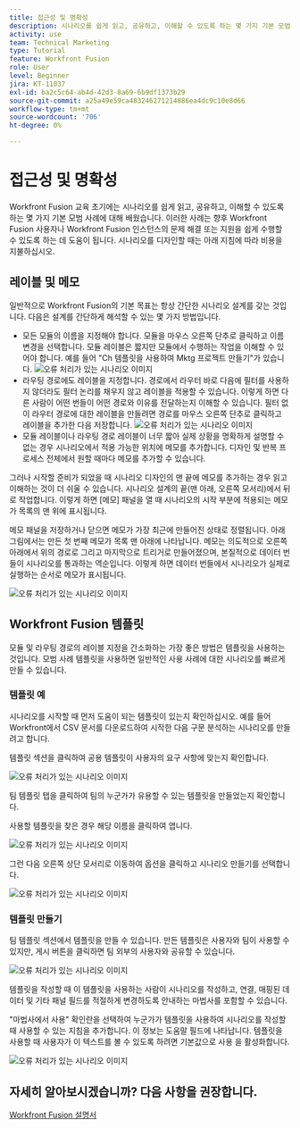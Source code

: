 ```yaml
---
title: 접근성 및 명확성
description: 시나리오를 쉽게 읽고, 공유하고, 이해할 수 있도록 하는 몇 가지 기본 모범 사례에 대해 알아봅니다.
activity: use
team: Technical Marketing
type: Tutorial
feature: Workfront Fusion
role: User
level: Beginner
jira: KT-11037
exl-id: ba2c5c64-ab4d-42d3-8a69-6b9df1373b29
source-git-commit: a25a49e59ca483246271214886ea4dc9c10e8d66
workflow-type: tm+mt
source-wordcount: '706'
ht-degree: 0%

---
```


# 접근성 및 명확성

Workfront Fusion 교육 초기에는 시나리오를 쉽게 읽고, 공유하고, 이해할 수 있도록 하는 몇 가지 기본 모범 사례에 대해 배웠습니다. 이러한 사례는 향후 Workfront Fusion 사용자나 Workfront Fusion 인스턴스의 문제 해결 또는 지원을 쉽게 수행할 수 있도록 하는 데 도움이 됩니다. 시나리오를 디자인할 때는 아래 지침에 따라 비용을 지불하십시오.

## 레이블 및 메모

일반적으로 Workfront Fusion의 기본 목표는 항상 간단한 시나리오 설계를 갖는 것입니다. 다음은 설계를 간단하게 해석할 수 있는 몇 가지 방법입니다.

* 모든 모듈의 이름을 지정해야 합니다. 모듈을 마우스 오른쪽 단추로 클릭하고 이름 변경을 선택합니다. 모듈 레이블은 짧지만 모듈에서 수행하는 작업을 이해할 수 있어야 합니다. 예를 들어 &quot;Ch 템플릿을 사용하여 Mktg 프로젝트 만들기&quot;가 있습니다.
  ![오류 처리가 있는 시나리오 이미지](assets/design-optimization-and-testing-1.png)
* 라우팅 경로에도 레이블을 지정합니다. 경로에서 라우터 바로 다음에 필터를 사용하지 않더라도 필터 논리를 채우지 않고 레이블을 적용할 수 있습니다. 이렇게 하면 다른 사람이 어떤 번들이 어떤 경로와 이유를 전달하는지 이해할 수 있습니다. 필터 없이 라우터 경로에 대한 레이블을 만들려면 경로를 마우스 오른쪽 단추로 클릭하고 레이블을 추가한 다음 저장합니다.
  ![오류 처리가 있는 시나리오 이미지](assets/design-optimization-and-testing-2.png)
* 모듈 레이블이나 라우팅 경로 레이블이 너무 짧아 실제 상황을 명확하게 설명할 수 없는 경우 시나리오에서 적용 가능한 위치에 메모를 추가합니다. 디자인 및 반복 프로세스 전체에서 원할 때마다 메모를 추가할 수 있습니다.

그러나 시작할 준비가 되었을 때 시나리오 디자인의 맨 끝에 메모를 추가하는 경우 읽고 이해하는 것이 더 쉬울 수 있습니다. 시나리오 설계의 끝(맨 아래, 오른쪽 모서리)에서 뒤로 작업합니다. 이렇게 하면 [메모] 패널을 열 때 시나리오의 시작 부분에 적용되는 메모가 목록의 맨 위에 표시됩니다.

메모 패널을 저장하거나 닫으면 메모가 가장 최근에 만들어진 상태로 정렬됩니다. 아래 그림에서는 만든 첫 번째 메모가 목록 맨 아래에 나타납니다. 메모는 의도적으로 오른쪽 아래에서 위의 경로로 그리고 마지막으로 트리거로 만들어졌으며, 본질적으로 데이터 번들이 시나리오를 통과하는 역순입니다. 이렇게 하면 데이터 번들에서 시나리오가 실제로 실행하는 순서로 메모가 표시됩니다.

![오류 처리가 있는 시나리오 이미지](assets/design-optimization-and-testing-3.png)

## Workfront Fusion 템플릿

모듈 및 라우팅 경로의 레이블 지정을 간소화하는 가장 좋은 방법은 템플릿을 사용하는 것입니다. 모범 사례 템플릿을 사용하면 일반적인 사용 사례에 대한 시나리오를 빠르게 만들 수 있습니다.

### 템플릿 예

시나리오를 시작할 때 먼저 도움이 되는 템플릿이 있는지 확인하십시오. 예를 들어 Workfront에서 CSV 문서를 다운로드하여 시작한 다음 구문 분석하는 시나리오를 만들려고 합니다.

템플릿 섹션을 클릭하여 공용 템플릿이 사용자의 요구 사항에 맞는지 확인합니다.

![오류 처리가 있는 시나리오 이미지](assets/design-optimization-and-testing-4.png)

팀 템플릿 탭을 클릭하여 팀의 누군가가 유용할 수 있는 템플릿을 만들었는지 확인합니다.

사용할 템플릿을 찾은 경우 해당 이름을 클릭하여 엽니다.

![오류 처리가 있는 시나리오 이미지](assets/design-optimization-and-testing-5.png)

그런 다음 오른쪽 상단 모서리로 이동하여 옵션을 클릭하고 시나리오 만들기를 선택합니다.

![오류 처리가 있는 시나리오 이미지](assets/design-optimization-and-testing-6.png)

### 템플릿 만들기

팀 템플릿 섹션에서 템플릿을 만들 수 있습니다. 만든 템플릿은 사용자와 팀이 사용할 수 있지만, 게시 버튼을 클릭하면 팀 외부의 사용자와 공유할 수 있습니다.

![오류 처리가 있는 시나리오 이미지](assets/design-optimization-and-testing-7.png)

템플릿을 작성할 때 이 템플릿을 사용하는 사람이 시나리오를 작성하고, 연결, 매핑된 데이터 및 기타 패널 필드를 적절하게 변경하도록 안내하는 마법사를 포함할 수 있습니다.

&quot;마법사에서 사용&quot; 확인란을 선택하여 누군가가 템플릿을 사용하여 시나리오를 작성할 때 사용할 수 있는 지침을 추가합니다. 이 정보는 도움말 필드에 나타납니다. 템플릿을 사용할 때 사용자가 이 텍스트를 볼 수 있도록 하려면 기본값으로 사용 을 활성화합니다.

![오류 처리가 있는 시나리오 이미지](assets/design-optimization-and-testing-8.png)

## 자세히 알아보시겠습니까? 다음 사항을 권장합니다.

[Workfront Fusion 설명서](https://experienceleague.adobe.com/docs/workfront/using/adobe-workfront-fusion/workfront-fusion-2.html?lang=en)
